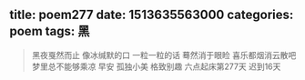 title: poem277
date: 1513635563000
categories: poem
tags: 黑
---
> 黑夜戛然而止
像冰缄默的口
一粒一粒的话
蓦然消于眼睑
喜乐都烟消云散吧
梦里总不能够乘凉
早安
孤独小美
格致别趣
六点起床第277天 迟到16天